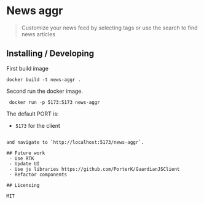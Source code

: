 # News aggr

> Customize your news feed by selecting tags or use the search to find news articles

## Installing / Developing

First build image

```shell
docker build -t news-aggr .
```

Second run the docker image.

```shell
 docker run -p 5173:5173 news-aggr
```

The default PORT is:
- `5173` for the client
```

and navigate to `http://localhost:5173/news-aggr`.

## Future work
 - Use RTK
 - Update UI
 - Use js libraries https://github.com/PorterK/GuardianJSClient
 - Refactor components

## Licensing

MIT

